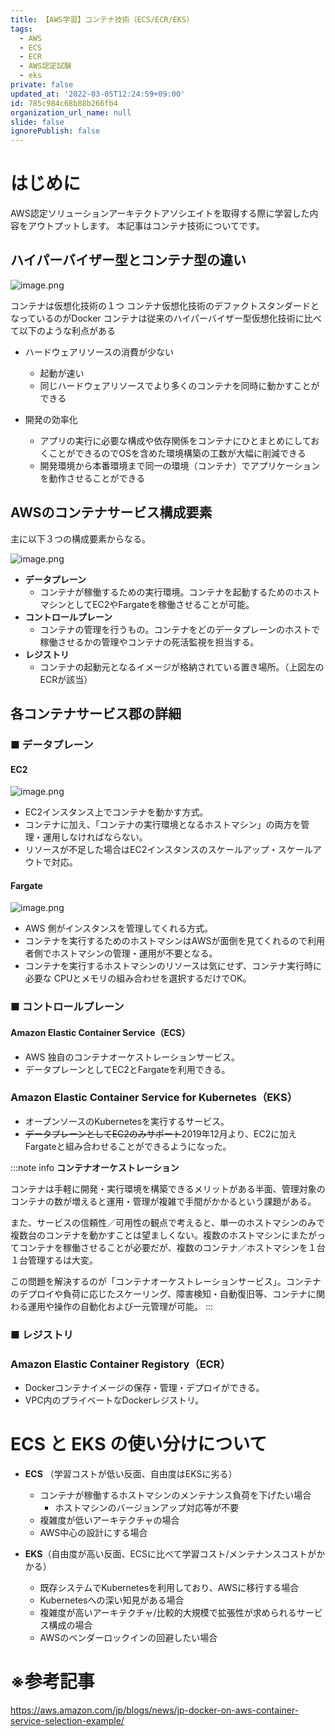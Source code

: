 ```yaml
---
title: 【AWS学習】コンテナ技術（ECS/ECR/EKS）
tags:
  - AWS
  - ECS
  - ECR
  - AWS認定試験
  - eks
private: false
updated_at: '2022-03-05T12:24:59+09:00'
id: 785c984c68b88b266fb4
organization_url_name: null
slide: false
ignorePublish: false
---
```


# はじめに
AWS認定ソリューションアーキテクトアソシエイトを取得する際に学習した内容をアウトプットします。
本記事はコンテナ技術についてです。

## ハイパーバイザー型とコンテナ型の違い

![image.png](https://qiita-image-store.s3.ap-northeast-1.amazonaws.com/0/319375/3382be94-a0b6-0d93-df20-29a5826de505.png)

コンテナは仮想化技術の１つ
コンテナ仮想化技術のデファクトスタンダードとなっているのがDocker
コンテナは従来のハイパーバイザー型仮想化技術に比べて以下のような利点がある

- ハードウェアリソースの消費が少ない
    - 起動が速い
    - 同じハードウェアリソースでより多くのコンテナを同時に動かすことができる


- 開発の効率化
    - アプリの実行に必要な構成や依存関係をコンテナにひとまとめにしておくことができるのでOSを含めた環境構築の工数が大幅に削減できる
    - 開発環境から本番環境まで同一の環境（コンテナ）でアプリケーションを動作させることができる

## AWSのコンテナサービス構成要素

主に以下３つの構成要素からなる。

![image.png](https://qiita-image-store.s3.ap-northeast-1.amazonaws.com/0/319375/7ecebc28-f394-1b86-8c0d-640b01d1005d.png)


- **データプレーン**
    - コンテナが稼働するための実行環境。コンテナを起動するためのホストマシンとしてEC2やFargateを稼働させることが可能。
- **コントロールプレーン**
    - コンテナの管理を行うもの。コンテナをどのデータプレーンのホストで稼働させるかの管理やコンテナの死活監視を担当する。
- **レジストリ**
    - コンテナの起動元となるイメージが格納されている置き場所。（上図左のECRが該当）

## 各コンテナサービス郡の詳細

### ■ データプレーン

#### EC2
    
![image.png](https://qiita-image-store.s3.ap-northeast-1.amazonaws.com/0/319375/fca8b21b-cfd9-b391-c258-14cb0356c62b.png)

- EC2インスタンス上でコンテナを動かす方式。
- コンテナに加え、「コンテナの実行環境となるホストマシン」の両方を管理・運用しなければならない。
- リソースが不足した場合はEC2インスタンスのスケールアップ・スケールアウトで対応。


#### Fargate
![image.png](https://qiita-image-store.s3.ap-northeast-1.amazonaws.com/0/319375/3f0a3e90-f718-106c-f208-d4332cefa136.png)

- AWS 側がインスタンスを管理してくれる方式。
- コンテナを実行するためのホストマシンはAWSが面倒を見てくれるので利用者側でホストマシンの管理・運用が不要となる。
- コンテナを実行するホストマシンのリソースは気にせず、コンテナ実行時に必要な CPUとメモリの組み合わせを選択するだけでOK。

### ■ コントロールプレーン

#### Amazon Elastic Container Service（ECS）

- AWS 独自のコンテナオーケストレーションサービス。
- データプレーンとしてEC2とFargateを利用できる。

### Amazon Elastic Container Service for Kubernetes（EKS）

- オープンソースのKubernetesを実行するサービス。
- ~~データプレーンとしてEC2のみサポート~~2019年12月より、EC2に加えFargateと組み合わせることができるようになった。


:::note info
**コンテナオーケストレーション**

コンテナは手軽に開発・実行環境を構築できるメリットがある半面、管理対象のコンテナの数が増えると運用・管理が複雑で手間がかかるという課題がある。

また、サービスの信頼性／可用性の観点で考えると、単一のホストマシンのみで複数台のコンテナを動かすことは望ましくない。複数のホストマシンにまたがってコンテナを稼働させることが必要だが、複数のコンテナ／ホストマシンを１台１台管理するは大変。

この問題を解決するのが「コンテナオーケストレーションサービス」。コンテナのデプロイや負荷に応じたスケーリング、障害検知・自動復旧等、コンテナに関わる運用や操作の自動化および一元管理が可能。
:::

### ■ レジストリ

### Amazon Elastic Container Registory（ECR）

- Dockerコンテナイメージの保存・管理・デプロイができる。
- VPC内のプライベートなDockerレジストリ。

# ECS と EKS の使い分けについて

- **ECS** （学習コストが低い反面、自由度はEKSに劣る）
    - コンテナが稼働するホストマシンのメンテナンス負荷を下げたい場合
        - ホストマシンのバージョンアップ対応等が不要
    - 複雑度が低いアーキテクチャの場合
    - AWS中心の設計にする場合

- **EKS**（自由度が高い反面、ECSに比べて学習コスト/メンテナンスコストがかかる）
    - 既存システムでKubernetesを利用しており、AWSに移行する場合
    - Kubernetesへの深い知見がある場合
    - 複雑度が高いアーキテクチャ/比較的大規模で拡張性が求められるサービス構成の場合
    - AWSのベンダーロックインの回避したい場合

# ※参考記事
https://aws.amazon.com/jp/blogs/news/jp-docker-on-aws-container-service-selection-example/
